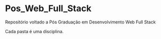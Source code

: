 # Pos_Web_Full_Stack
Repositório voltado a Pós Graduação em Desenvolvimento Web Full Stack

Cada pasta é uma disciplina.
